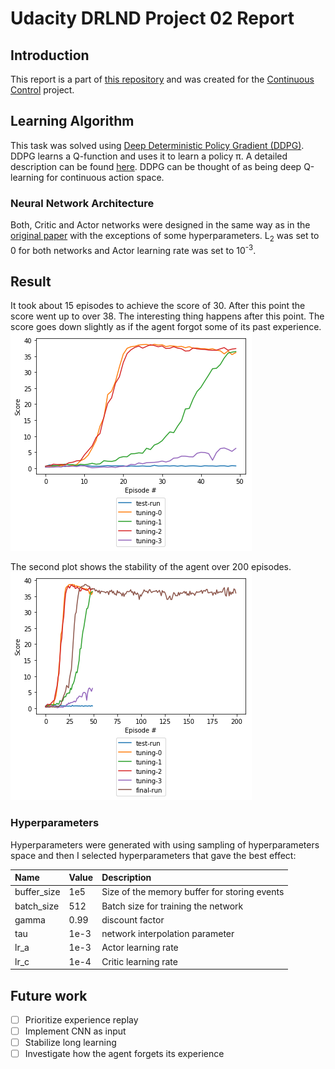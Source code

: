 # Udacity DRLND Project 02 Report

## Introduction

This report is a part of [this repository](https://github.com/rwiatr/deep-reinforcement-learning) and was created for 
the [Continuous Control](https://github.com/rwiatr/deep-reinforcement-learning/blob/master/continuous_control/README.md) project.

## Learning Algorithm

This task was solved using [Deep Deterministic Policy Gradient (DDPG)](https://arxiv.org/abs/1509.02971).
DDPG learns a Q-function and uses it to learn a policy &pi;. 
A detailed description can be found [here](https://spinningup.openai.com/en/latest/algorithms/ddpg.html).
DDPG can be thought of as being deep Q-learning for continuous action space.

### Neural Network Architecture
Both, Critic and Actor networks were designed in the same way as in the [original paper](https://arxiv.org/abs/1509.02971)
with the exceptions of some hyperparameters. L<sub>2</sub> was set to 0 for both networks
and Actor learning rate was set to 10<sup>-3</sup>.

## Result
It took about 15 episodes to achieve the score of 30. After this point the score went up to over 38.
The interesting thing happens after this point. The score goes down slightly as if the agent forgot
some of its past experience.
![](result.png)

The second plot shows the stability of the agent over 200 episodes.
![](result2.png)
### Hyperparameters
Hyperparameters were generated with using sampling of hyperparameters space and
then I selected hyperparameters that gave the best effect:

| Name | Value | Description |
|:-------------|:-------------|:-----|
| buffer_size | 1e5 | Size of the memory buffer for storing events |
| batch_size | 512 | Batch size for training the network  |
| gamma | 0.99 | discount factor |
| tau | 1e-3 | network interpolation parameter |
| lr_a | 1e-3 | Actor learning rate |
| lr_c | 1e-4 | Critic learning rate |


## Future work
 - [ ] Prioritize experience replay
 - [ ] Implement CNN as input
 - [ ] Stabilize long learning
 - [ ] Investigate how the agent forgets its experience
